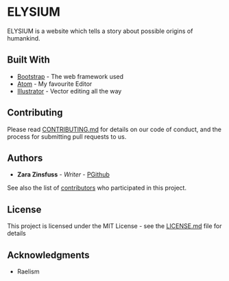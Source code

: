 # ELYSIUM

ELYSIUM is a website which tells a story about possible origins of humankind.

## Built With

* [Bootstrap](http://www.dropwizard.io/1.0.2/docs/) - The web framework used
* [Atom](https://maven.apache.org/) - My favourite Editor
* [Illustrator](https://rometools.github.io/rome/) - Vector editing all the way

## Contributing

Please read [CONTRIBUTING.md](https://gist.github.com/PurpleBooth/b24679402957c63ec426) for details on our code of conduct, and the process for submitting pull requests to us.

## Authors

* **Zara Zinsfuss** - *Writer* - [PGithub](https://github.com/schnraf)

See also the list of [contributors](https://github.com/your/project/contributors) who participated in this project.

## License

This project is licensed under the MIT License - see the [LICENSE.md](LICENSE.md) file for details

## Acknowledgments

* Raelism
